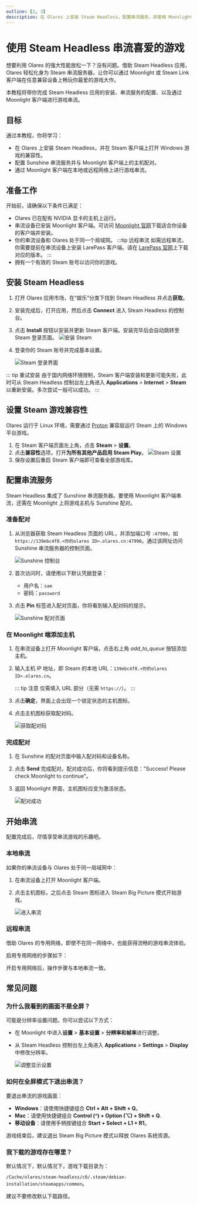 ```yaml
---
outline: [2, 3]
description: 在 Olares 上安装 Steam Headless，配置串流服务，并使用 Moonlight 从本地或远程网络串流 Steam 游戏。
--- 
```


# 使用 Steam Headless 串流喜爱的游戏

想要利用 Olares 的强大性能放松一下？没有问题。借助 Steam Headless 应用，Olares 轻松化身为 Steam 串流服务器，让你可以通过 Moonlight 或 Steam Link 客户端在任意兼容设备上畅玩你最爱的游戏大作。

本教程将带你完成 Steam Headless 应用的安装、串流服务的配置、以及通过 Moonlight 客户端进行游戏串流。

## 目标
通过本教程，你将学习：

- 在 Olares 上安装 Steam Headless，并在 Steam 客户端上打开 Windows 游戏的兼容性。  
- 配置 Sunshine 串流服务并与 Moonlight 客户端上的主机配对。  
- 通过 Moonlight 客户端在本地或远程网络上进行游戏串流。 
  
## 准备工作

开始前，请确保以下条件已满足：
- Olares 已在配有 NVIDIA 显卡的主机上运行。
- 串流设备已安装 Moonlight 客户端。可访问 [Moonlight 官网](https://moonlight-stream.org/)下载适合你设备的客户端并安装。
- 你的串流设备和 Olares 处于同一个局域网。 
   :::tip 远程串流
   如需远程串流，你需要提前在串流设备上安装 LarePass 客户端。请在 [LarePass 官网](https://olares.cn/larepass)上下载对应的版本。
   :::
- 拥有一个有效的 Steam 账号以访问你的游戏。

## 安装 Steam Headless

1. 打开 Olares 应用市场，在“娱乐”分类下找到 Steam Headless 并点击**获取**。
2. 安装完成后，打开应用，然后点击 **Connect** 进入 Steam Headless 的控制台。
3. 点击 **Install** 按钮以安装并更新 Steam 客户端。安装完毕后会自动跳转至 Steam 登录页面。
   ![安装 Steam](/images/manual/tutorials/install-steam-client.png#bordered)

4. 登录你的 Steam 账号并完成基本设置。

   ![Steam 登录界面](/images/zh/manual/tutorials/steam-login.png#bordered)

::: tip 重试安装
由于国内网络环境限制，Steam 客户端安装和更新可能失败，此时可从 Steam Headless 控制台左上角进入 **Applications** > **Internet** > **Steam** 以重新安装。多次尝试一般可以成功。
:::

## 设置 Steam 游戏兼容性

Olares 运行于 Linux 环境，需要通过 [Proton](https://github.com/ValveSoftware/Proton) 兼容层运行 Steam 上的 Windows 平台游戏。

1. 在 Steam 客户端页面左上角，点击 **Steam** > **设置**。
2. 点击**兼容性**选项，打开**为所有其他产品启用 Steam Play**。
   ![Steam 设置](/images/zh/manual/tutorials/steam-setting.png#bordered)
3. 保存设置后重启 Steam 客户端即可查看全部游戏库。

## 配置串流服务

Steam Headless 集成了 Sunshine 串流服务器。要使用 Moonlight 客户端串流，还需在 Moonlight 上将游戏主机与 Sunshine 配对。

### 准备配对

1. 从浏览器获取 Steam Headless 页面的 URL，并添加端口号 `:47990`，如 `https://139ebc4f0.<你的olares ID>.olares.cn:47990`。通过该网址访问 Sunshine 串流服务器的控制页面。
   
   ![Sunshine 控制台](/images/manual/tutorials/access-sunshine.png#bordered)
   
2. 首次访问时，请使用以下默认凭据登录：  
   - 用户名：`sam`  
   - 密码：`password`
3. 点击 **Pin** 标签进入配对页面，你将看到输入配对码的提示。
   
   ![Sunshine 配对页面](/images/manual/tutorials/pin-sunshine.png#bordered)

### 在 Moonlight 端添加主机

1. 在串流设备上打开 Moonlight 客户端，点击右上角 <i class="material-symbols-outlined">add_to_queue</i> 按钮添加主机。
2. 输入主机 IP 地址，即 Steam 的本地 URL：`139ebc4f0.<你的olares ID>.olares.cn`。
   
   ::: tip 注意
   仅需填入 URL 部分（无需 `https://`）。
   :::

3. 点击**确定**，界面上会出现一个锁定状态的主机图标。
4. 点击主机图标获取配对码。
   
   ![获取配对码](/images/manual/tutorials/get-pin-code.png#bordered)

### 完成配对

1. 在 Sunshine 的配对页面中输入配对码和设备名称。 
2. 点击 **Send** 完成配对。配对成功后，你将看到提示信息："Success! Please check Moonlight to continue"。
3. 返回 Moonlight 界面，主机图标应变为激活状态。  
   
   ![配对成功](/images/manual/tutorials/active-host-moonlight.png#bordered)  

## 开始串流

配置完成后，尽情享受串流游戏的乐趣吧。

### 本地串流

如果你的串流设备与 Olares 处于同一局域网中：

1. 在串流设备上打开 Moonlight 客户端。  
2. 点击主机图标，之后点击 Steam 图标进入 Steam Big Picture 模式开始游戏。  
   
   ![进入串流](/images/manual/tutorials/stream-success.png#bordered) 

### 远程串流

借助 Olares 的专用网络，即使不在同一网络中，也能获得流畅的游戏串流体验。

启用专用网络的步骤如下：

<!--@include: ./remote.reusables.md{4,24}-->

开启专用网络后，操作步骤与本地串流一致。

## 常见问题

### 为什么我看到的画面不是全屏？

可能是分辨率设置问题。你可以尝试以下方式：

- 在 Moonlight 中进入**设置** > **基本设置** > **分辨率和帧率**进行调整。
- 从 Steam Headless 控制台左上角进入 **Applications** > **Settings** > **Display** 中修改分辨率。  
   
   ![调整显示设置](/images/manual/tutorials/set-steam-display.png#bordered)

### 如何在全屏模式下退出串流？
   
要退出串流的游戏画面：
- **Windows**：请使用快捷键组合 **Ctrl + Alt + Shift + Q**。
- **Mac**：请使用快捷键组合 **Control (^) + Option (⌥) + Shift + Q**. 
- **移动设备**：请使用手柄按键组合 **Start + Select + L1 + R1**。

游戏结束后，建议退出 Steam Big Picture 模式以释放 Olares 系统资源。

### 我下载的游戏存在哪里？

默认情况下，默认情况下，游戏下载目录为：
 
 `/Cache/olares/steam-headless/c0/.steam/debian-installation/steamapps/common`。
 
建议不要修改默认下载路径。

